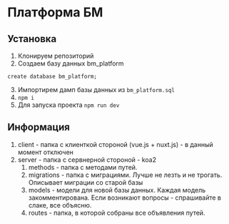 # Платформа БМ

## Установка

1. Клонируем репозиторий
2. Создаем базу данных bm_platform
  ```
  create database bm_platform;
  ```
3. Импортирем дамп базы данных из
  `
  bm_platform.sql
  `  
4. `npm i`
5. Для запуска проекта `npm run dev`  

## Информация

1. client - папка с клиенткой стороной (vue.js + nuxt.js) - в данный момент отключен
2. server - папка с сервнерной стороной - koa2
    1. methods - папка с методами путей.
    2. migrations - папка с миграциями. Лучше не лезть и не трогать. Описывает миграции со старой базы
    3. models - модели для новой базы данных. Каждая модель закомментирована. Если возникают вопросы - спрашивайте в слаке, все объясню.
    4. routes - папка, в которой собраны все объявления путей.
